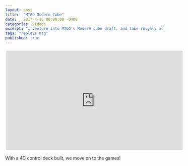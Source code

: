 ```yaml
---
layout: post
title:  "MTGO Modern Cube"
date:   2017-4-16 00:00:00 -0400
categories: videos
excerpt: "I venture into MTGO's Modern cube draft, and take roughly all the lands in a bid to play a 4 color deck."
tags: "replays mtg"
published: true
---
```


<div style="margin:auto;width:560px;padding:3px">

<iframe width="560" height="315" src="https://www.youtube.com/embed/MdFplPDf2co" frameborder="0" allowfullscreen></iframe>

</div>

With a 4C control deck built, we move on to the games!